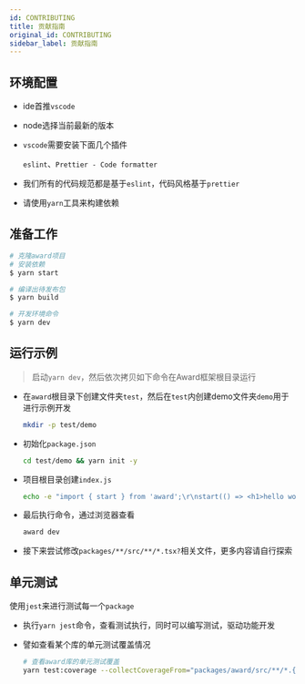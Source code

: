 ```yaml
---
id: CONTRIBUTING
title: 贡献指南
original_id: CONTRIBUTING
sidebar_label: 贡献指南
---
```


## 环境配置
  
- ide首推`vscode`

- node选择当前最新的版本

- `vscode`需要安装下面几个插件
  
  `eslint`、`Prettier - Code formatter`

- 我们所有的代码规范都是基于`eslint`，代码风格基于`prettier`

- 请使用`yarn`工具来构建依赖

## 准备工作

  ```bash
  # 克隆award项目
  # 安装依赖
  $ yarn start

  # 编译出待发布包
  $ yarn build

  # 开发环境命令
  $ yarn dev
  ```

## 运行示例

> 启动`yarn dev`，然后依次拷贝如下命令在Award框架根目录运行

  - 在`award`根目录下创建文件夹`test`，然后在`test`内创建demo文件夹`demo`用于进行示例开发

    ```bash
    mkdir -p test/demo
    ```

  - 初始化`package.json`

    ```bash
    cd test/demo && yarn init -y
    ```

  - 项目根目录创建`index.js`
  
    ```bash
    echo -e "import { start } from 'award';\r\nstart(() => <h1>hello world</h1>);" > index.js
    ```

  - 最后执行命令，通过浏览器查看

    ```bash
    award dev
    ```

  - 接下来尝试修改`packages/**/src/**/*.tsx?`相关文件，更多内容请自行探索

## 单元测试

  使用`jest`来进行测试每一个`package`

  - 执行`yarn jest`命令，查看测试执行，同时可以编写测试，驱动功能开发

  - 譬如查看某个库的单元测试覆盖情况

    ```sh
    # 查看award库的单元测试覆盖
    yarn test:coverage --collectCoverageFrom="packages/award/src/**/*.{ts,tsx}"
    ```
